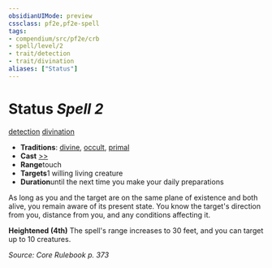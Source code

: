 ```yaml
---
obsidianUIMode: preview
cssclass: pf2e,pf2e-spell
tags:
- compendium/src/pf2e/crb
- spell/level/2
- trait/detection
- trait/divination
aliases: ["Status"]
---
```

# Status *Spell 2*   
[detection](../../Rules/traits/detection.md)  [divination](../../Rules/traits/divination.md)  

- **Traditions**: [divine](../../Rules/traits/divine.md), [occult](../../Rules/traits/occult.md), [primal](../../Rules/traits/primal.md)
- **Cast** [>>](../../Rules/core-rulebook/chapter-9-playing-the-game.md#Actions "Two-Action") 
- **Range**touch
- **Targets**1 willing living creature
- **Duration**until the next time you make your daily preparations

As long as you and the target are on the same plane of existence and both alive, you remain aware of its present state. You know the target's direction from you, distance from you, and any conditions affecting it.

**Heightened (4th)** The spell's range increases to 30 feet, and you can target up to 10 creatures.

*Source: Core Rulebook p. 373*